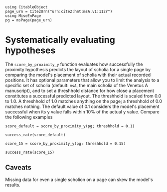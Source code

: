 ```@setup scores
using CitableObject
page_urn = Cite2Urn("urn:cite2:hmt:msA.v1:112r")
using MiseEnPage
pg = msPage(page_urn)
```

# Systematically evaluating hypotheses


The `score_by_proximity_y` function evaluates how successfully the proximity hypothesis predicts the layout of scholia for a single page by comparing the model's placement of scholia with their actual recorded positions.
It has optional parameters that allow you to limit the analysis to a specific set of scholia (default: `msA`, the main scholia of the Venetus A manuscript), and to set a threshhold distance for how close a placement constitutes a successful predicted layout. The threshhold is scaled from 0.0 to 1.0. A threshhold of 1.0 matches anything on the page; a threshhold of 0.0 matches nothing.  The default value of 0.1 considers the model's placement successful when its y value falls within 10% of the actual y value. Compare the following examples

```@example scores
score_default = score_by_proximity_y(pg; threshhold = 0.1)
```
```@example scores
success_rate(score_default)
```

```@example scores
score_15 = score_by_proximity_y(pg; threshhold = 0.15)
```

```@example scores
success_rate(score_15)
```

## Caveats

Missing data for even a single scholion on a page can skew the model's results. 